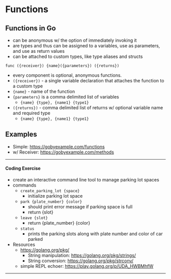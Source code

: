 # Functions

## Functions in Go
- can be anonymous w/ the option of immediately invoking it
- are types and thus can be assigned to a variables, use as parameters, and use as return values
- can be attached to custom types, like type aliases and structs

`func ({receiver}) {name}({parameters}) ({returns})`

- every component is optional, anonymous functions.
- `({receiver})` - a single variable declaration that attaches the function to a custom type
- `{name}` - name of the function
- `{parameters}` is a comma delimited list of variables
  - `{name} {type}, {name1} {type1}`
- `({returns})` - comma delimited list of returns w/ optional variable name and required type
  - `{name} {type}, {name1} {type1}`

## Examples

- Simple: https://gobyexample.com/functions
- w/ Receiver: https://gobyexample.com/methods

---
#### Coding Exercise
- create an interactive command line tool to manage parking lot spaces
- commands
  - `create_parking_lot {space}`
    - initialize parking lot space
  - `park {plate_number} {color}`
    - should print error message if parking space is full
    - return {slot}
  - `leave {slot}`
    - return {plate_number} {color}
  - `status`
    - prints the parking slots along with plate number and color of car parked
- Resources
  - https://golang.org/pkg/
    - String manipulation: https://golang.org/pkg/strings/
    - String conversion: https://golang.org/pkg/strconv/
  - simple REPL echoer: https://play.golang.org/p/UDA_HWBMhfW
---

